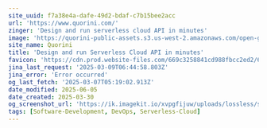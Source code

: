 ```yaml
---
site_uuid: f7a38e4a-dafe-49d2-bdaf-c7b15bee2acc
url: 'https://www.quorini.com/'
zinger: 'Design and run serverless cloud API in minutes'
image: 'https://quorini-public-assets.s3.us-west-2.amazonaws.com/open-graph-black.png'
site_name: Quorini
title: 'Design and run Serverless Cloud API in minutes'
favicon: 'https://cdn.prod.website-files.com/669c3258841cd988fbcc2ed2/6728f0934246dafe54738ae1_favicon-32x32.png'
jina_last_request: '2025-03-09T06:44:58.803Z'
jina_error: 'Error occurred'
og_last_fetch: '2025-03-07T05:19:02.913Z'
date_modified: 2025-06-05
date_created: 2025-03-30
og_screenshot_url: 'https://ik.imagekit.io/xvpgfijuw/uploads/lossless/screenshots/20250605_Quorini_og_screenshot.jpeg'
tags: [Software-Development, DevOps, Serverless-Cloud]
---
```


